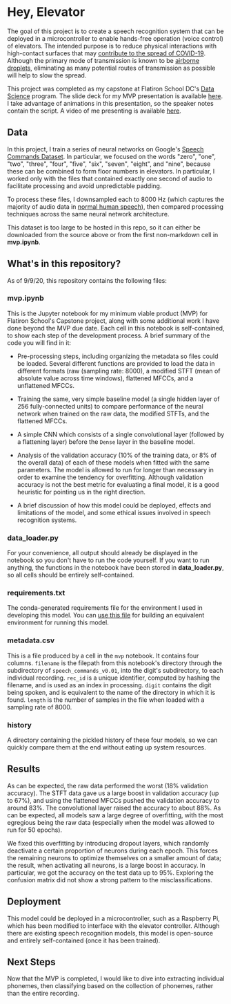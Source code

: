 # Hey, Elevator

The goal of this project is to create a speech recognition system that can be deployed in a microcontroller to enable hands-free operation (voice control) of elevators. The intended purpose is to reduce physical interactions with high-contact surfaces that may <a href="https://www.businessinsider.com/coronavirus-jumped-between-people-via-elevator-surfaces-study-2020-7">contribute to the spread of COVID-19</a>. Although the primary mode of transmission is known to be <a href="https://www.cdc.gov/coronavirus/2019-ncov/prevent-getting-sick/how-covid-spreads.html?CDC_AA_refVal=https%3A%2F%2Fwww.cdc.gov%2Fcoronavirus%2F2019-ncov%2Fprepare%2Ftransmission.html">airborne droplets</a>, eliminating as many potential routes of transmission as possible will help to slow the spread.

This project was completed as my capstone at Flatiron School DC's <a href="https://flatironschool.com/career-courses/data-science-bootcamp/dc">Data Science</a> program. The slide deck for my MVP presentation is available <a href="https://docs.google.com/presentation/d/1wGEGxBnSz-r6ASjoePGdoFeExiTjKgMXTNpmTakoB0k/edit?usp=sharing">here</a>. I take advantage of animations in this presentation, so the speaker notes contain the script. A video of me presenting is available <a href="https://drive.google.com/file/d/1yzkkWHe9w3v0LpO9Ki71R4D_qkt9ESMO/view?usp=sharing">here</a>.

## Data
In this project, I train a series of neural networks on Google's <a href="https://ai.googleblog.com/2017/08/launching-speech-commands-dataset.html">Speech Commands Dataset</a>. In particular, we focused on the words "zero", "one", "two", "three", "four", "five", "six", "seven", "eight", and "nine", because these can be combined to form floor numbers in elevators. In particular, I worked only with the files that contained exactly one second of audio to facilitate processing and avoid unpredictable padding.

To process these files, I downsampled each to 8000 Hz (which captures the majority of audio data in <a href="https://en.wikipedia.org/wiki/Voice_frequency">normal human speech</a>), then compared processing techniques across the same neural network architecture.

This dataset is too large to be hosted in this repo, so it can either be downloaded from the source above or from the first non-markdown cell in <b>mvp.ipynb</b>.

## What's in this repository?

As of 9/9/20, this repository contains the following files:

### <b>mvp.ipynb</b> 
This is the Jupyter notebook for my minimum viable product (MVP) for Flatiron School's Capstone project, along with some additional work I have done beyond the MVP due date. Each cell in this notebook is self-contained, to show each step of the development process. A brief summary of the code you will find in it:

* Pre-processing steps, including organizing the metadata so files could be loaded. Several different functions are provided to load the data in different formats (raw (sampling rate: 8000), a modified STFT (mean of absolute value across time windows), flattened MFCCs, and a unflattened MFCCs.

* Training the same, very simple baseline model (a single hidden layer of 256 fully-connected units) to compare performance of the neural network when trained on the raw data, the modified STFTs, and the flattened MFCCs.

* A simple CNN which consists of a single convolutional layer (followed by a flattening layer) before the `Dense` layer in the baseline model.

* Analysis of the validation accuracy (10% of the training data, or 8% of the overall data) of each of these models when fitted with the same parameters. The model is allowed to run for longer than necessary in order to examine the tendency for overfitting. Although validation accuracy is not the best metric for evaluating a final model, it is a good heuristic for pointing us in the right direction.

* A brief discussion of how this model could be deployed, effects and limitations of the model, and some ethical issues involved in speech recognition systems.

### <b>data_loader.py</b>
For your convenience, all output should already be displayed in the notebook so you don't have to run the code yourself. If you want to run anything, the functions in the notebook have been stored in <b>data_loader.py</b>, so all cells should be entirely self-contained.

### <b>requirements.txt</b>
The conda-generated requirements file for the environment I used in developing this model. You can <a href="https://www.idkrtm.com/what-is-the-python-requirements-txt/">use this file</a> for building an equivalent environment for running this model.

### <b>metadata.csv</b> 
This is a file produced by a cell in the `mvp` notebook. It contains four columns. `filename` is the filepath from this notebook's directory through the subdirectory of `speech_commands_v0.01`, into the digit's subdirectory, to each individual recording. `rec_id` is a unique identifier, computed by hashing the filename, and is used as an index in processing. `digit` contains the digit being spoken, and is equivalent to the name of the directory in which it is found. `length` is the number of samples in the file when loaded with a sampling rate of 8000.

### <b>history</b>
A directory containing the pickled history of these four models, so we can quickly compare them at the end without eating up system resources.

## Results

As can be expected, the raw data performed the worst (18% validation accuracy). The STFT data gave us a large boost in validation accuracy (up to 67%), and using the flattened MFCCs pushed the validation accuracy to around 83%. The convolutional layer raised the accuracy to about 88%. As can be expected, all models saw a large degree of overfitting, with the most egregious being the raw data (especially when the model was allowed to run for 50 epochs). 

We fixed this overfitting by introducing dropout layers, which randomly deactivate a certain proportion of neurons during each epoch. This forces the remaining neurons to optimize themselves on a smaller amount of data; the result, when activating all neurons, is a large boost in accuracy. In particular, we got the accuracy on the test data up to 95%. Exploring the confusion matrix did not show a strong pattern to the misclassifications.

## Deployment

This model could be deployed in a microcontroller, such as a Raspberry Pi, which has been modified to interface with the elevator controller. Although there are existing speech recognition models, this model is open-source and entirely self-contained (once it has been trained).

## Next Steps

Now that the MVP is completed, I would like to dive into extracting individual phonemes, then classifying based on the collection of phonemes, rather than the entire recording.
